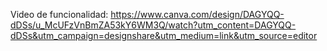 Video de funcionalidad: https://www.canva.com/design/DAGYQQ-dDSs/u_McUFzVnBmZA53kY6WM3Q/watch?utm_content=DAGYQQ-dDSs&utm_campaign=designshare&utm_medium=link&utm_source=editor 

